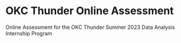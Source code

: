 # OKC Thunder Online Assessment
Online Assessment for the OKC Thunder Summer 2023 Data Analysis Internship Program
